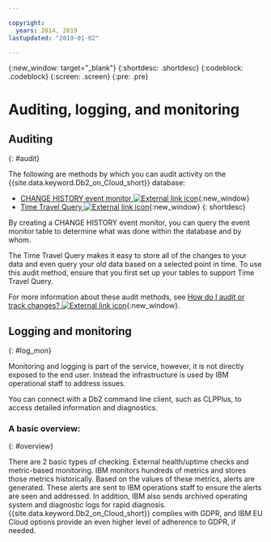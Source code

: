 ```yaml
---

copyright:
  years: 2014, 2019
lastupdated: "2019-01-02"

---
```


<!-- Attribute definitions --> 
{:new_window: target="_blank"}
{:shortdesc: .shortdesc}
{:codeblock: .codeblock}
{:screen: .screen}
{:pre: .pre}

<!-- Rimas, please change page name to: Audit, Logs & Monitoring -->

# Auditing, logging, and monitoring

## Auditing
{: #audit}

The following are methods by which you can audit activity on the {{site.data.keyword.Db2_on_Cloud_short}} database:

* [CHANGE HISTORY event monitor ![External link icon](../../icons/launch-glyph.svg "External link icon")](https://www.ibm.com/support/knowledgecenter/en/SSEPGG_11.1.0/com.ibm.db2.luw.sql.ref.doc/doc/r0059363.html){:new_window}
* [Time Travel Query ![External link icon](../../icons/launch-glyph.svg "External link icon")](https://developer.ibm.com/answers/questions/426878/how-do-i-use-time-travel-query-in-db2-or-db2-on-cl/){:new_window}
{: shortdesc}

By creating a CHANGE HISTORY event monitor, you can query the event monitor table to determine what was done within the database and by whom. 

The Time Travel Query makes it easy to store all of the changes to your data and even query your old data based on a selected point in time. To use this audit method, ensure that you first set up your tables to support Time Travel Query.

For more information about these audit methods, see [How do I audit or track changes? ![External link icon](../../icons/launch-glyph.svg "External link icon")](https://developer.ibm.com/answers/questions/427780/how-can-i-audit-or-track-changes-dropped-tables-to.html){:new_window}.

## Logging and monitoring
{: #log_mon}

Monitoring and logging is part of the service, however, it is not directly exposed to the end user. Instead the infrastructure is used by IBM operational staff to address issues.  

<!-- For availability of the Activity Monitor, see the roadmap.-->

You can connect with a Db2 command line client, such as CLPPlus, to access detailed information and diagnostics.

### A basic overview:
{: #overview}

There are 2 basic types of checking. External health/uptime checks and metric-based monitoring. IBM monitors hundreds of metrics and stores those metrics historically. Based on the values of these metrics, alerts are generated. These alerts are sent to IBM operations staff to ensure the alerts are seen and addressed. In addition, IBM also sends archived operating system and diagnostic logs for rapid diagnosis. {{site.data.keyword.Db2_on_Cloud_short}} complies with GDPR, and IBM EU Cloud options provide an even higher level of adherence to GDPR, if needed.
